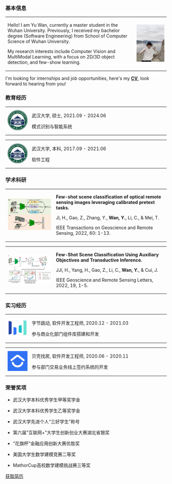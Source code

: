 ### 基本信息

<div align="left">
<table>
<tr>

<td style="border:none" width="80%">
<p>Hello! I am Yu Wan, currently a master student in the Wuhan University. Previously, I received my bachelor degree (Software Engineering) from School of Computer Science of Wuhan University. </p>
<p>My research interests include Computer Vision and MultiModal Learning, with a focus on 2D/3D object detection, and few-show learning.</p>
</td>

<td style="border:none" width="20%">
<img src="assets/images/about/myself.png"/>
</td>

</tr>
</table>
</div>
 

I'm looking for internships and job opportunities, here's my **[CV](https://github.com/fengshiwest/fengshiwest.github.io/raw/master/_includes/about/resume_en.pdf)**, look forward to hearing from you!

### 教育经历

<div align="left">
<table>
<tr>
<td style="border:none" width="15%">
<img src="assets/images/about/whu.png"/>
</td>
<td style="border:none" width="85%">
<p>武汉大学, 硕士, 2021.09 - 2024.06</p>
<p>模式识别与智能系统</p>
</td>
</tr>
</table>
</div>

<div align="left">
<table rules="none">
<tr>
<td style="border:none"  width="15%">
<img src="assets/images/about/whu.png"/>
</td>
<td style="border:none" width="85%">
<p>武汉大学, 本科, 2017.09 - 2021.06</p>
<p>软件工程</p>
</td>
</tr>
</table>
</div>


### 学术科研

<div align="left">
<table rules="none">
<tr>
<td style="border:none" width="30%">
<img src="assets/images/about/tgrs.png"/>
</td>
<td style="border:none"  width="70%">
<p><b>Few-shot scene classification of optical remote sensing images leveraging calibrated pretext tasks.</b></p>
<p>Ji, H., Gao, Z., Zhang, Y., <b>Wan, Y.</b>, Li, C., & Mei, T. </p>
<p>IEEE Transactions on Geoscience and Remote Sensing, 2022, 60: 1-13.</p>
</td>
</tr>
</table>
</div>

<div align="left">
<table rules="none">
<tr>
<td style="border:none"  width="30%">
<img src="assets/images/about/grsl.png" width=200px/>
</td>
<td style="border:none"  width="70%">
<p><b>Few-Shot Scene Classification Using Auxiliary Objectives and Transductive Inference. </b></p>
<p>JJi, H., Yang, H., Gao, Z., Li, C., <b>Wan, Y.</b>, & Cui, J.</p>
<p>IEEE Geoscience and Remote Sensing Letters, 2022, 19, 1-5.</p>

</td>
</tr>
</table>
</div>

### 实习经历


<div align="left">
<table rules="none">
<tr>
<td style="border:none" width="15%">
<img src="assets/images/about/bytedance.png"/>
</td>
<td style="border:none"  width="85%">
<p>字节跳动, 软件开发工程师, 2020.12 - 2021.03</p>
<p>参与商业化部门组件库搭建和开发</p>
</td>
</tr>
</table>
</div>

<div align="left">
<table rules="none">
<tr>
<td style="border:none" width="15%">
<img src="assets/images/about/ke.png"/>
</td>
<td style="border:none" width="85%">
<p>贝壳找房, 软件开发工程师, 2020.06 - 2020.11</p>
<p>参与部门交易业务线上签约系统的开发</p>
</td>
</tr>
</table>
</div>

### 荣誉奖项

- 武汉大学本科优秀学生甲等奖学金

- 武汉大学本科优秀学生乙等奖学金

- 武汉大学先进个人“三好学生”称号

- 第六届“互联网+”大学生创新创业大赛湖北省银奖

- “花旗杯”金融应用创新大赛优胜奖

- 美国大学生数学建模竞赛二等奖

- MathorCup高校数学建模挑战赛三等奖

[获取简历](https://github.com/fengshiwest/fengshiwest.github.io/raw/master/_includes/about/resume_zh.pdf)